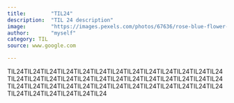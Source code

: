 ```yaml
---
title:        "TIL24"
description:  "TIL 24 description"
image:        "https://images.pexels.com/photos/67636/rose-blue-flower-rose-blooms-67636.jpeg?auto=compress&cs=tinysrgb&dpr=1&w=500"
author:       "myself"
category: TIL
source: www.google.com

---
```


TIL24TIL24TIL24TIL24TIL24TIL24TIL24TIL24TIL24TIL24TIL24TIL24TIL24TIL24TIL24TIL24TIL24TIL24TIL24TIL24TIL24TIL24TIL24TIL24TIL24TIL24TIL24TIL24TIL24TIL24TIL24TIL24TIL24TIL24TIL24TIL24TIL24TIL24TIL24TIL24TIL24TIL24TIL24TIL24TIL24

